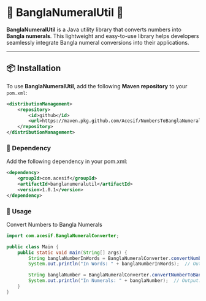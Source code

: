 # 📜 BanglaNumeralUtil 🔢

**BanglaNumeralUtil** is a Java utility library that converts numbers into **Bangla numerals**. This lightweight and easy-to-use library helps developers seamlessly integrate Bangla numeral conversions into their applications.

---

## 📦 Installation

To use **BanglaNumeralUtil**, add the following **Maven repository** to your `pom.xml`:

```xml
<distributionManagement>
    <repository>
        <id>github</id>
        <url>https://maven.pkg.github.com/Acesif/NumbersToBanglaNumeral</url>
    </repository>
</distributionManagement>
```

### 🔗 Dependency

Add the following dependency in your pom.xml:

```xml
<dependency>
    <groupId>com.acesif</groupId>
    <artifactId>banglanumeralutil</artifactId>
    <version>1.0.1</version>
</dependency>
```

### 🚀 Usage

Convert Numbers to Bangla Numerals

```java
import com.acesif.BanglaNumeralConverter;

public class Main {
    public static void main(String[] args) {
        String banglaNumberInWords = BanglaNumeralConverter.convertNumberToBanglaWords("1234.56");
        System.out.println("In Words: " + banglaNumberInWords);  // Output: এক হাজার দুই শত চৌত্রিশ দশমিক পাঁচ ছয়

        String banglaNumber = BanglaNumeralConverter.convertNumberToBanglaNumerals("1234.56");
        System.out.println("In Numerals: " + banglaNumber);  // Output: ১২৩৪.৫৬
    }
}
```

